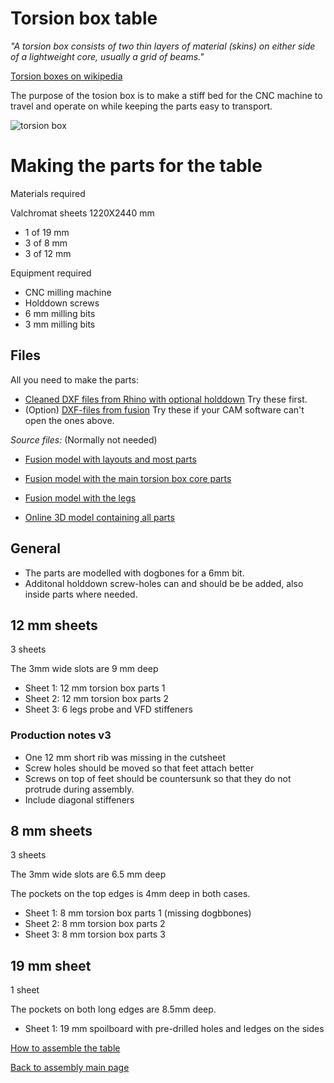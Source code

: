 
# Torsion box table

_"A torsion box consists of two thin layers of material (skins) on either side of a lightweight core, usually a grid of beams."_

[Torsion boxes on wikipedia](https://en.wikipedia.org/wiki/Torsion_box)

The purpose of the tosion box is to make a stiff bed for the CNC machine to travel and operate on while keeping the parts easy to transport.

![torsion box](https://raw.githubusercontent.com/fellesverkstedet/fabricatable-machines/master/humphrey-large-format-cnc/humphrey_v3/img/assembly/table_complete.jpg)

# Making the parts for the table

Materials required

Valchromat sheets 1220X2440 mm

* 1 of 19 mm 
* 3 of 8 mm 
* 3 of 12 mm

Equipment required

* CNC milling machine
* Holddown screws 
* 6 mm milling bits
* 3 mm milling bits

## Files
All you need to make the parts:
* [Cleaned DXF files from Rhino with optional holddown](Table_parts_DXF-cleaned_holddown.zip) Try these first.
* (Option) [DXF-files from fusion](Table_parts_DXF_from_fusion.zip) Try these if your CAM software can't open the ones above.

*Source files:* (Normally not needed)
* [Fusion model with layouts and most parts](https://a360.co/2Mzsrp2)
* [Fusion model with the main torsion box core parts](https://a360.co/2OGe8wh)
* [Fusion model with the legs](https://a360.co/2MuRitT)

* [Online 3D model containing all parts](https://a360.co/2AF6yjp)

## General

* The parts are modelled with dogbones for a 6mm bit.
* Additonal holddown screw-holes can and should be be added, also inside parts where needed.

## 12 mm sheets

3 sheets

The 3mm wide slots are 9 mm deep

* Sheet 1: 12 mm torsion box parts 1 
* Sheet 2: 12 mm torsion box parts 2 
* Sheet 3: 6 legs probe and VFD stiffeners 

### Production notes v3
* One 12 mm short rib was missing in the cutsheet
* Screw holes should be moved so that feet attach better
* Screws on top of feet should be countersunk so that they do not protrude during assembly.
* Include diagonal stiffeners

## 8 mm sheets

3 sheets

The 3mm wide slots are 6.5 mm deep

The pockets on the top edges is 4mm deep in both cases.

* Sheet 1: 8 mm torsion box parts 1 (missing dogbbones)
* Sheet 2: 8 mm torsion box parts 2 
* Sheet 3: 8 mm torsion box parts 3 

## 19 mm sheet

1 sheet

The pockets on both long edges are 8.5mm deep.

* Sheet 1: 19 mm spoilboard with pre-drilled holes and ledges on the sides


[How to assemble the table](https://github.com/fellesverkstedet/fabricatable-machines/blob/master/humphrey-large-format-cnc/humphrey_v3/Table_assembly.md)

[Back to assembly main page](https://github.com/fellesverkstedet/fabricatable-machines/tree/master/humphrey-large-format-cnc/humphrey_v3#how-to-make-humphrey-v3)

